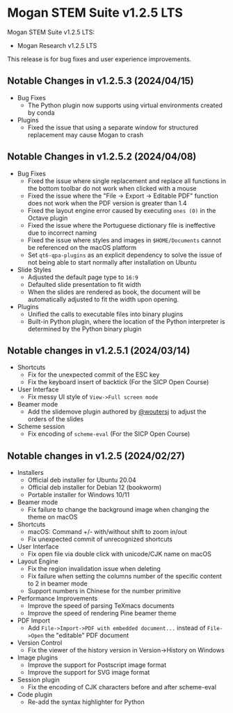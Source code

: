 # Mogan STEM Suite v1.2.5 LTS
Mogan STEM Suite v1.2.5 LTS:
+ Mogan Research v1.2.5 LTS

This release is for bug fixes and user experience improvements.

## Notable Changes in v1.2.5.3 (2024/04/15)
+ Bug Fixes
  - The Python plugin now supports using virtual environments created by conda
+ Plugins
  - Fixed the issue that using a separate window for structured replacement may cause Mogan to crash

## Notable Changes in v1.2.5.2 (2024/04/08)
+ Bug Fixes
  + Fixed the issue where single replacement and replace all functions in the bottom toolbar do not work when clicked with a mouse
  + Fixed the issue where the "File -> Export -> Editable PDF" function does not work when the PDF version is greater than 1.4
  + Fixed the layout engine error caused by executing `ones (0)` in the Octave plugin
  + Fixed the issue where the Portuguese dictionary file is ineffective due to incorrect naming
  + Fixed the issue where styles and images in `$HOME/Documents` cannot be referenced on the macOS platform
  + Set `qt6-qpa-plugins` as an explicit dependency to solve the issue of not being able to start normally after installation on Ubuntu
+ Slide Styles
  + Adjusted the default page type to `16:9`
  + Defaulted slide presentation to fit width
  + When the slides are rendered as book, the document will be automatically adjusted to fit the width upon opening.
+ Plugins
  + Unified the calls to executable files into binary plugins
  + Built-in Python plugin, where the location of the Python interpreter is determined by the Python binary plugin

## Notable changes in v1.2.5.1 (2024/03/14)
+ Shortcuts
  + Fix for the unexpected commit of the ESC key
  + Fix the keyboard insert of backtick (For the SICP Open Course)
+ User Interface
  + Fix messy UI style of `View->Full screen mode`
+ Beamer mode
  + Add the slidemove plugin authored by [@woutersj](https://github.com/woutersj) to adjust the orders of the slides
+ Scheme session
  + Fix encoding of `scheme-eval` (For the SICP Open Course)


## Notable changes in v1.2.5 (2024/02/27)
+ Installers
  + Official deb installer for Ubuntu 20.04
  + Official deb installer for Debian 12 (bookworm)
  + Portable installer for Windows 10/11
+ Beamer mode
  + Fix failure to change the background image when changing the theme on macOS
+ Shortcuts
  + macOS: Command +/- with/without shift to zoom in/out
  + Fix unexpected commit of unrecognized shortcuts
+ User Interface
  + Fix open file via double click with unicode/CJK name on macOS
+ Layout Engine
  + Fix the region invalidation issue when deleting
  + Fix failure when setting the columns number of the specific content to 2 in beamer mode
  + Support numbers in Chinese for the number primitive
+ Performance Improvements
  + Improve the speed of parsing TeXmacs documents
  + Improve the speed of rendering Pine beamer theme
+ PDF Import
  + Add `File->Import->PDF with embedded document...` instead of `File->Open` the "editable" PDF document
+ Version Control
  + Fix the viewer of the history version in Version->History on Windows
+ Image plugins
  + Improve the support for Postscript image format
  + Improve the support for SVG image format
+ Session plugin
  + Fix the encoding of CJK characters before and after scheme-eval
+ Code plugin
  + Re-add the syntax highlighter for Python
